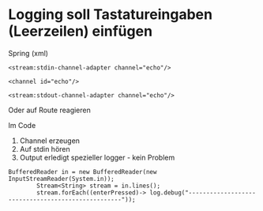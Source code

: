Logging soll Tastatureingaben (Leerzeilen) einfügen
===================================================

Spring (xml)

```
<stream:stdin-channel-adapter channel="echo"/>

<channel id="echo"/>

<stream:stdout-channel-adapter channel="echo"/>
```


Oder auf Route reagieren


Im Code
1. Channel erzeugen
2. Auf stdin hören
3. Output erledigt spezieller logger - kein Problem


```
BufferedReader in = new BufferedReader(new InputStreamReader(System.in));
        Stream<String> stream = in.lines();
        stream.forEach((enterPressed)-> log.debug("---------------------------------------------------"));
```


